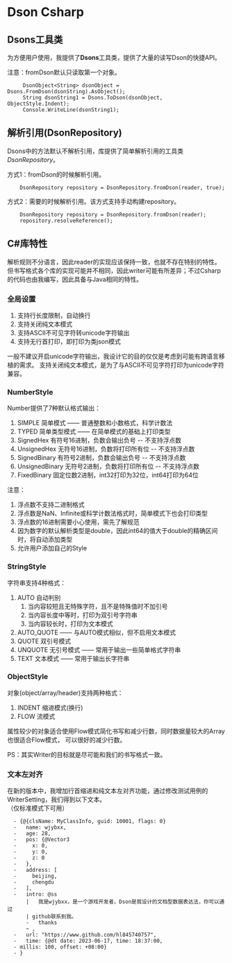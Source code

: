 # Dson Csharp

## Dsons工具类

为方便用户使用，我提供了**Dsons**工具类，提供了大量的读写Dson的快捷API。

注意：fromDson默认只读取第一个对象。

```
     DsonObject<String> dsonObject = Dsons.FromDson(dsonString).AsObject();
     String dsonString1 = Dsons.ToDson(dsonObject, ObjectStyle.Indent);
     Console.WriteLine(dsonString1);
```

## 解析引用(DsonRepository)

Dsons中的方法默认不解析引用，库提供了简单解析引用的工具类*DsonRepository*。

方式1：fromDson的时候解析引用。

```
    DsonRepository repository = DsonRepository.fromDson(reader, true);
```

方式2：需要的时候解析引用。该方式支持手动构建repository。

```
    DsonRepository repository = DsonRepository.fromDson(reader);
    repository.resolveReference();
```

## C#库特性

解析规则不分语言，因此reader的实现应该保持一致，也就不存在特别的特性。
但书写格式各个库的实现可能并不相同，因此writer可能有所差异；不过Csharp的代码也由我编写，因此具备与Java相同的特性。

### 全局设置

1. 支持行长度限制，自动换行
2. 支持关闭纯文本模式
3. 支持ASCII不可见字符转unicode字符输出
4. 支持无行首打印，即打印为类json模式

一般不建议开启unicode字符输出，我设计它的目的仅仅是考虑到可能有跨语言移植的需求。
支持关闭纯文本模式，是为了与ASCII不可见字符打印为unicode字符兼容。

### NumberStyle

Number提供了7种默认格式输出：

1. SIMPLE 简单模式 —— 普通整数和小数格式，科学计数法
2. TYPED 简单类型模式 —— 在简单模式的基础上打印类型
3. SignedHex 有符号16进制，负数会输出负号 -- 不支持浮点数
4. UnsignedHex 无符号16进制，负数将打印所有位 -- 不支持浮点数
5. SignedBinary 有符号2进制，负数会输出负号 -- 不支持浮点数
6. UnsignedBinary 无符号2进制，负数将打印所有位 -- 不支持浮点数
7. FixedBinary 固定位数2进制，int32打印为32位，int64打印为64位

注意：

1. 浮点数不支持二进制格式
2. 浮点数是NaN、Infinite或科学计数法格式时，简单模式下也会打印类型
3. 浮点数的16进制需要小心使用，需先了解规范
4. 因为数字的默认解析类型是double，因此int64的值大于double的精确区间时，将自动添加类型
5. 允许用户添加自己的Style

### StringStyle

字符串支持4种格式：

1. AUTO 自动判别
    1. 当内容较短且无特殊字符，且不是特殊值时不加引号
    2. 当内容长度中等时，打印为双引号字符串
    3. 当内容较长时，打印为文本模式
2. AUTO_QUOTE —— 与AUTO模式相似，但不启用文本模式
3. QUOTE 双引号模式
4. UNQUOTE 无引号模式 —— 常用于输出一些简单格式字符串
5. TEXT 文本模式 —— 常用于输出长字符串

### ObjectStyle

对象(object/array/header)支持两种格式：

1. INDENT 缩进模式(换行)
2. FLOW 流模式

属性较少的对象适合使用Flow模式简化书写和减少行数，同时数据量较大的Array也很适合Flow模式，
可以很好的减少行数。

PS：其实Writer的目标就是尽可能和我们的书写格式一致。


### 文本左对齐

在新的版本中，我增加行首缩进和纯文本左对齐功能，通过修改测试用例的WriterSetting，我们得到以下文本。  
（仅标准模式下可用）

```
  - {@{clsName: MyClassInfo, guid: 10001, flags: 0}
  -   name: wjybxx,
  -   age: 28,
  -   pos: {@Vector3
  -     x: 0,
  -     y: 0,
  -     z: 0
  -   },
  -   address: [
  -     beijing,
  -     chengdu
  -   ],
  -   intro: @ss
      |   我是wjybxx，是一个游戏开发者，Dson是我设计的文档型数据表达法，你可以通过
      | github联系到我。
      -   thanks
      ~ ,
  -   url: "https://www.github.com/hl845740757",
  -   time: {@dt date: 2023-06-17, time: 18:37:00, 
  - millis: 100, offset: +08:00}
  - }
```